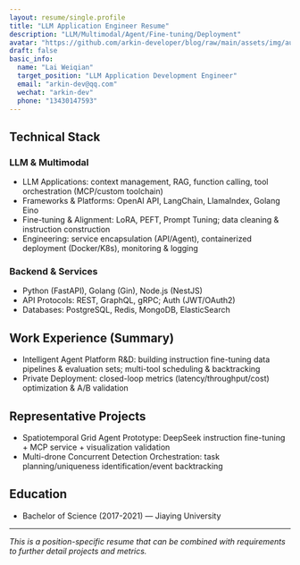 ```yaml
---
layout: resume/single.profile
title: "LLM Application Engineer Resume"
description: "LLM/Multimodal/Agent/Fine-tuning/Deployment"
avatar: "https://github.com/arkin-developer/blog/raw/main/assets/img/author-offical.jpg"
draft: false
basic_info:
  name: "Lai Weiqian"
  target_position: "LLM Application Development Engineer"
  email: "arkin-dev@qq.com"
  wechat: "arkin-dev"
  phone: "13430147593"
---
```


## Technical Stack
### LLM & Multimodal
- LLM Applications: context management, RAG, function calling, tool orchestration (MCP/custom toolchain)
- Frameworks & Platforms: OpenAI API, LangChain, LlamaIndex, Golang Eino
- Fine-tuning & Alignment: LoRA, PEFT, Prompt Tuning; data cleaning & instruction construction
- Engineering: service encapsulation (API/Agent), containerized deployment (Docker/K8s), monitoring & logging

### Backend & Services
- Python (FastAPI), Golang (Gin), Node.js (NestJS)
- API Protocols: REST, GraphQL, gRPC; Auth (JWT/OAuth2)
- Databases: PostgreSQL, Redis, MongoDB, ElasticSearch

## Work Experience (Summary)
- Intelligent Agent Platform R&D: building instruction fine-tuning data pipelines & evaluation sets; multi-tool scheduling & backtracking
- Private Deployment: closed-loop metrics (latency/throughput/cost) optimization & A/B validation

## Representative Projects
- Spatiotemporal Grid Agent Prototype: DeepSeek instruction fine-tuning + MCP service + visualization validation
- Multi-drone Concurrent Detection Orchestration: task planning/uniqueness identification/event backtracking

## Education
- Bachelor of Science (2017-2021) — Jiaying University

---

*This is a position-specific resume that can be combined with requirements to further detail projects and metrics.*
